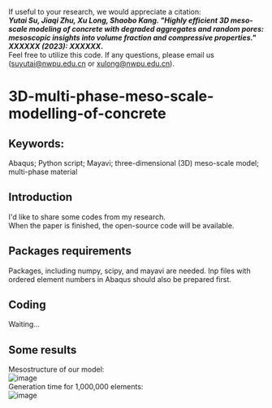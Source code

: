 If useful to your research, we would appreciate a citation:<br>
***Yutai Su, Jiaqi Zhu, Xu Long, Shaobo Kang. 
"Highly efficient 3D meso-scale modeling of concrete with degraded aggregates and random pores: mesoscopic insights into volume fraction and compressive properties." 
XXXXXX (2023): XXXXXX.***<br>
Feel free to utilize this code. 
If any questions, please email us (suyutai@nwpu.edu.cn or xulong@nwpu.edu.cn). <br>


# 3D-multi-phase-meso-scale-modelling-of-concrete
## Keywords:
Abaqus; Python script; Mayavi; three-dimensional (3D) meso-scale model; multi-phase material

## Introduction
I'd like to share some codes from my research. <br>
When the paper is finished, the open-source code will be available. <br>
## Packages requirements
Packages, including numpy, scipy, and mayavi are needed.
Inp files with ordered element numbers in Abaqus should also be prepared first. <br>
## Coding
Waiting...<br>
## Some results
Mesostructure of our model: <br>
![image](https://user-images.githubusercontent.com/116877222/221400622-1f44794d-f6b7-474f-8b96-abc23ccf35f2.png)<br>
Generation time for 1,000,000 elements:<br>
![image](https://user-images.githubusercontent.com/116877222/221400646-3b096761-83ba-49ca-a6a2-b2f1bf4e5da8.png)<br>
